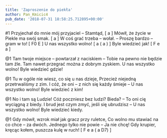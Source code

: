 ```yaml
---
title: 'Zaproszenie do piekła'
author: Pan_Kmicic4
pub_date: '2018-07-31 18:58:25.712895+00:00'
---
```


#1
Przyjechał do mnie mój przyjaciel – Stamtąd, [ a ]
Mówił, że życie w Piekle ma swój smak. [ a ]
W coś grać trzeba – wołał. – Proszę bardzo – gram w to! [ F0 E ]
U nas wszystko wolno! [ a ( a ) ]
Byle wiedzieć jak! [ F e a ]

@1
Tam twoje miejsce – powtarzał z naciskiem –
Tobie na pewno nie będzie tam źle.
Tam nawet przegrać można z dobrym zyskiem.
U nas wszystko wolno! 
Byle wiedzieć gdzie!

@1
Tu w ogóle nie wiesz, co się u nas dzieje,
Przecież niejedną przetrwaliśmy z zim.
I cóż, że oni – z nich się każdy śmieje –
U nas wszystko wolno!
Byle wiedzieć z kim!

@1
No i tam są Ludzie! Cóż poczniesz bez ludzi?
Bieda? – To oni cię wyciągną z biedy.
I brud jest czym zmyć, jeśli się ubrudzisz –
U nas wszystko wolno! 
Byle wiedzieć kiedy.

@1
Gdy mówił, wzrok miał jak gracz przy ruletce,
Co wolno mu stawiać na co chce – za dwóch.
Jednego tylko nie powie – Ja nie chcę!
Gdy krupier, kręcąc kołem, 
puszcza kulę w ruch! [ F e a ( a D7) ]